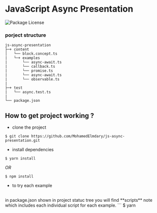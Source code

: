 # JavaScript Async Presentation
<img src="https://img.shields.io/npm/l/@nestjs/core.svg" alt="Package License" />

### porject structure
```
js-async-presentation
├─+ content
│   └── block.concept.ts
|   └─+ examples
|       └── async-await.ts
|       └── callback.ts
|       └── promise.ts
|       └── async-await.ts
|       └── observable.ts
|
├─+ test
|   └── async.test.ts
|
└── package.json
```

## How to get project working ?
* clone the project
```
$ git clone https://github.com/MohamedElmdary/js-async-presentation.git
```
* install dependencies
```
$ yarn install 
```
_OR_
```
$ npm install
```
* to try each example
<br>
in package.json shown in project statuc tree you will find **scripts** note which includes each individual script for each example.
```
$ yarn <script name>
e.g $ yarn block
```
_OR_
```
$ npm run <script name>
e.g $ npm run block
```

### Stay in touch
---
- Github - [Mohamed Elmdary](https://github.com/MohamedElmdary)
- Facebook - [Mohamed Elmdary](https://www.facebook.com/mohamed.rabie.5439087)
